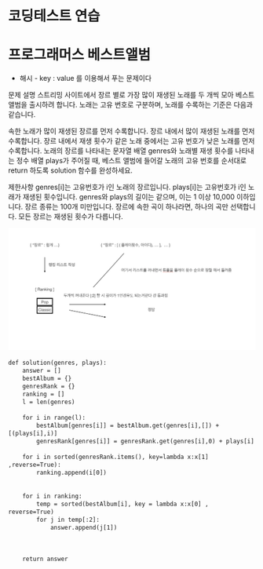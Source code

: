 # 코딩테스트 연습

# 프로그래머스 베스트앨범

- 해시 - key : value 를 이용해서 푸는 문제이다

문제 설명
스트리밍 사이트에서 장르 별로 가장 많이 재생된 노래를 두 개씩 모아 베스트 앨범을 출시하려 합니다. 노래는 고유 번호로 구분하며, 노래를 수록하는 기준은 다음과 같습니다.

속한 노래가 많이 재생된 장르를 먼저 수록합니다.
장르 내에서 많이 재생된 노래를 먼저 수록합니다.
장르 내에서 재생 횟수가 같은 노래 중에서는 고유 번호가 낮은 노래를 먼저 수록합니다.
노래의 장르를 나타내는 문자열 배열 genres와 노래별 재생 횟수를 나타내는 정수 배열 plays가 주어질 때, 베스트 앨범에 들어갈 노래의 고유 번호를 순서대로 return 하도록 solution 함수를 완성하세요.

제한사항
genres[i]는 고유번호가 i인 노래의 장르입니다.
plays[i]는 고유번호가 i인 노래가 재생된 횟수입니다.
genres와 plays의 길이는 같으며, 이는 1 이상 10,000 이하입니다.
장르 종류는 100개 미만입니다.
장르에 속한 곡이 하나라면, 하나의 곡만 선택합니다.
모든 장르는 재생된 횟수가 다릅니다.

![ex_screenshot](./bestAlbum.png)

```:python3
def solution(genres, plays):
    answer = []
    bestAlbum = {}
    genresRank = {}
    ranking = []
    l = len(genres)

    for i in range(l):
        bestAlbum[genres[i]] = bestAlbum.get(genres[i],[]) + [(plays[i],i)]
        genresRank[genres[i]] = genresRank.get(genres[i],0) + plays[i]

    for i in sorted(genresRank.items(), key=lambda x:x[1] ,reverse=True):
        ranking.append(i[0])


    for i in ranking:
        temp = sorted(bestAlbum[i], key = lambda x:x[0] , reverse=True)
        for j in temp[:2]:
            answer.append(j[1])



    return answer

```
